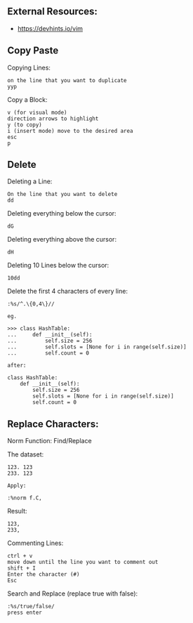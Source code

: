 ## External Resources:
- https://devhints.io/vim

## Copy Paste

Copying Lines:

```
on the line that you want to duplicate
yyp
```

Copy a Block:

```
v (for visual mode)
direction arrows to highlight
y (to copy)
i (insert mode) move to the desired area
esc
p
```

## Delete

Deleting a Line:

```
On the line that you want to delete
dd
```

Deleting everything below the cursor:

```
dG
```

Deleting everything above the cursor:

```
dH
```

Deleting 10 Lines below the cursor:

```
10dd
```

Delete the first 4 characters of every line:

```
:%s/^.\{0,4\}//

eg.

>>> class HashTable:
...     def __init__(self):
...         self.size = 256
...         self.slots = [None for i in range(self.size)]
...         self.count = 0

after:

class HashTable:
    def __init__(self):
        self.size = 256
        self.slots = [None for i in range(self.size)]
        self.count = 0
```

## Replace Characters:

Norm Function: Find/Replace

The dataset:

```
123. 123
233. 123

Apply:

:%norm f.C,
```

Result:

```
123,
233,
```

Commenting Lines:

```
ctrl + v
move down until the line you want to comment out
shift + I
Enter the character (#)
Esc
```

Search and Replace (replace true with false):

```
:%s/true/false/
press enter
```

